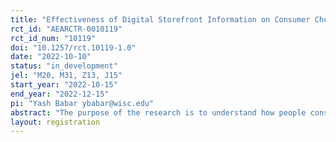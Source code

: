 ```yaml
---
title: "Effectiveness of Digital Storefront Information on Consumer Choice"
rct_id: "AEARCTR-0010119"
rct_id_num: "10119"
doi: "10.1257/rct.10119-1.0"
date: "2022-10-10"
status: "in_development"
jel: "M20, M31, Z13, J15"
start_year: "2022-10-15"
end_year: "2022-12-15"
pi: "Yash Babar ybabar@wisc.edu"
abstract: "The purpose of the research is to understand how people consume information from an online places business profile page while choosing a place to dine or drink at. By manipulating specific components of a digital store front, the study aims to understand the marginal influence of each on consumers' subsequent willingness to visit the business and associated perceptions of value, expectations of the experience, and other related outcomes."
layout: registration
---
```


